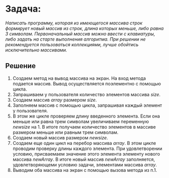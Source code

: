 # Задача: 
*Написать программу, которая из имеющегося массива строк формирует новый массив из строк, длина которых меньше, либо равна 3 символам. Первоначальный массив можно ввести с клавиатуры, либо задать на старте выполнения алгоритма. При решении не рекомендуется пользоваться коллекциями, лучше обойтись исключительно массивами.*

## Решение
1. Создаем метод на вывод массива на экран. На вход метода подается массив. Вывод осуществляется поэлементно с помощью цикла.
2. Запрашиваем у пользователя количество элементов массива *size*.
3. Создаем массив *array* размером *size*.
4. Заполняем массив с помощью цикла, запрашивая каждый элемент у пользователя.
5. В этом же цикле проверяем длину введенного элемента. Если она меньше или равна трем символам увеличиваем переменную *newsize* на 1. В итоге получаем количество элементов в массиве размером меньше или равным трем символам.
6. Создаем новый массив размером *newsize*.
7. Создаем еще один цикл на перебор массива *array*. В этом цикле проводим проверку длины каждого элемента. При удовлетворении условию, присваемаем значение этого элемента элементу нового массива *newArray*. В итоге новый массив *newArray* заполняется, удовлетворяющеми условию задачи, элементами массива *array*.
8. Выводим оба массива на экран с помощью вызова метода из п.1.

